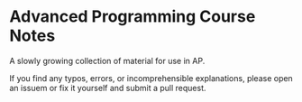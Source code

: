 # Advanced Programming Course Notes

A slowly growing collection of material for use in AP.

If you find any typos, errors, or incomprehensible explanations,
please open an issuem or fix it yourself and submit a pull request.
